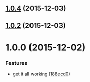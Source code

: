 <a name="1.0.4"></a>
## [1.0.4](https://github.com/paradox41/validate-commit/compare/v1.0.4...v1.0.4) (2015-12-03)




<a name="1.0.2"></a>
## [1.0.2](https://github.com/paradox41/validate-commit/compare/v1.0.2...v1.0.2) (2015-12-03)




<a name="1.0.0"></a>
# 1.0.0 (2015-12-02)


### Features

* get it all working ([188ecd0](https://github.com/paradox41/validate-commit/commit/188ecd0))



